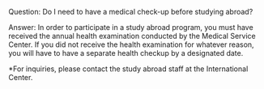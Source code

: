 Question: Do I need to have a medical check-up before studying abroad?

Answer:
In order to participate in a study abroad program, you must have received the annual health examination conducted by the Medical Service Center. If you did not receive the health examination for whatever reason, you will have to have a separate health checkup by a designated date.

*For inquiries, please contact the study abroad staff at the International Center.